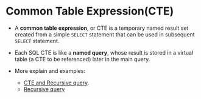 # Common Table Expression(CTE)

+ A **common table expression**, or CTE is a temporary named result set created from a simple `SELECT` statement that can be used in subsequent `SELECT` statement. 
+ Each SQL CTE is like a **named query**, whose result is stored in a virtual table (a CTE to be referenced) later in the main query.

+ More explain and examples: 
  + [CTE and Recursive query](https://learnsql.com/blog/get-to-know-the-power-of-sql-recursive-queries/).
  + [Recursive query](https://learnsql.com/blog/do-it-in-sql-recursive-tree-traversal/)